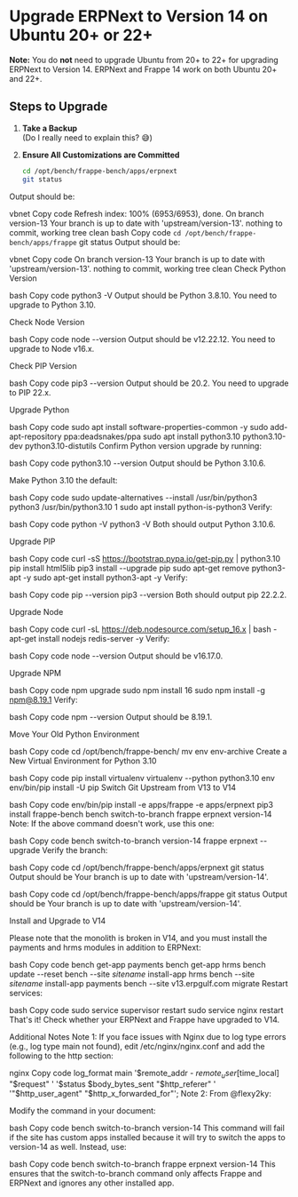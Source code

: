 # Upgrade ERPNext to Version 14 on Ubuntu 20+ or 22+

**Note:** You do **not** need to upgrade Ubuntu from 20+ to 22+ for upgrading ERPNext to Version 14. ERPNext and Frappe 14 work on both Ubuntu 20+ and 22+.

## Steps to Upgrade

1. **Take a Backup**  
   (Do I really need to explain this? 😅)

2. **Ensure All Customizations are Committed**

   ```bash
   cd /opt/bench/frappe-bench/apps/erpnext
   git status
Output should be:

vbnet
Copy code
Refresh index: 100% (6953/6953), done.
On branch version-13
Your branch is up to date with 'upstream/version-13'.
nothing to commit, working tree clean
bash
Copy code
```cd /opt/bench/frappe-bench/apps/frappe```
git status
Output should be:

vbnet
Copy code
On branch version-13
Your branch is up to date with 'upstream/version-13'.
nothing to commit, working tree clean
Check Python Version

bash
Copy code
python3 -V
Output should be Python 3.8.10. You need to upgrade to Python 3.10.

Check Node Version

bash
Copy code
node --version
Output should be v12.22.12. You need to upgrade to Node v16.x.

Check PIP Version

bash
Copy code
pip3 --version
Output should be 20.2. You need to upgrade to PIP 22.x.

Upgrade Python

bash
Copy code
sudo apt install software-properties-common -y
sudo add-apt-repository ppa:deadsnakes/ppa
sudo apt install python3.10 python3.10-dev python3.10-distutils
Confirm Python version upgrade by running:

bash
Copy code
python3.10 --version
Output should be Python 3.10.6.

Make Python 3.10 the default:

bash
Copy code
sudo update-alternatives --install /usr/bin/python3 python3 /usr/bin/python3.10 1
sudo apt install python-is-python3
Verify:

bash
Copy code
python -V
python3 -V
Both should output Python 3.10.6.

Upgrade PIP

bash
Copy code
curl -sS https://bootstrap.pypa.io/get-pip.py | python3.10
pip install html5lib
pip3 install --upgrade pip
sudo apt-get remove python3-apt -y
sudo apt-get install python3-apt -y
Verify:

bash
Copy code
pip --version
pip3 --version
Both should output pip 22.2.2.

Upgrade Node

bash
Copy code
curl -sL https://deb.nodesource.com/setup_16.x | bash -
apt-get install nodejs redis-server -y
Verify:

bash
Copy code
node --version
Output should be v16.17.0.

Upgrade NPM

bash
Copy code
npm upgrade
sudo npm install 16
sudo npm install -g npm@8.19.1
Verify:

bash
Copy code
npm --version
Output should be 8.19.1.

Move Your Old Python Environment

bash
Copy code
cd /opt/bench/frappe-bench/
mv env env-archive
Create a New Virtual Environment for Python 3.10

bash
Copy code
pip install virtualenv
virtualenv --python python3.10 env
env/bin/pip install -U pip
Switch Git Upstream from V13 to V14

bash
Copy code
env/bin/pip install -e apps/frappe -e apps/erpnext
pip3 install frappe-bench
bench switch-to-branch frappe erpnext version-14
Note: If the above command doesn't work, use this one:

bash
Copy code
bench switch-to-branch version-14 frappe erpnext --upgrade
Verify the branch:

bash
Copy code
cd /opt/bench/frappe-bench/apps/erpnext
git status
Output should be Your branch is up to date with 'upstream/version-14'.

bash
Copy code
cd /opt/bench/frappe-bench/apps/frappe
git status
Output should be Your branch is up to date with 'upstream/version-14'.

Install and Upgrade to V14

Please note that the monolith is broken in V14, and you must install the payments and hrms modules in addition to ERPNext:

bash
Copy code
bench get-app payments
bench get-app hrms
bench update --reset
bench --site *sitename* install-app hrms
bench --site *sitename* install-app payments
bench --site v13.erpgulf.com migrate
Restart services:

bash
Copy code
sudo service supervisor restart
sudo service nginx restart
That's it! Check whether your ERPNext and Frappe have upgraded to V14.

Additional Notes
Note 1:
If you face issues with Nginx due to log type errors (e.g., log type main not found), edit /etc/nginx/nginx.conf and add the following to the http section:

nginx
Copy code
log_format main '$remote_addr - $remote_user [$time_local] "$request" '
                '$status $body_bytes_sent "$http_referer" '
                '"$http_user_agent" "$http_x_forwarded_for"';
Note 2:
From @flexy2ky:

Modify the command in your document:

bash
Copy code
bench switch-to-branch version-14
This command will fail if the site has custom apps installed because it will try to switch the apps to version-14 as well. Instead, use:

bash
Copy code
bench switch-to-branch frappe erpnext version-14
This ensures that the switch-to-branch command only affects Frappe and ERPNext and ignores any other installed app.
